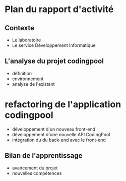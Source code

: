 # Plan du rapport d'activité

## Contexte
* Le laboratoire
* Le service Développement Informatique
## L'analyse du projet codingpool
* définition
* environnement
* analyse de l'existant
# refactoring de l'application codingpool
* développement d'un nouveau front-end
* développement d'une nouvelle API CodingPool
* intégration du du back-end avec le front-end
## Bilan de l'apprentissage
* avancement du projet
* nouvelles compétences

